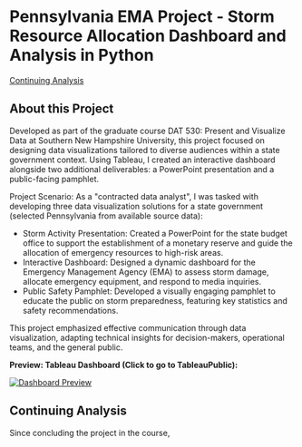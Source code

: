 # Pennsylvania EMA Project - Storm Resource Allocation Dashboard and Analysis in Python 

 [Continuing Analysis](#continuinganalysis) 

## About this Project 

Developed as part of the graduate course DAT 530: Present and Visualize Data at Southern New Hampshire University, this project focused on designing data visualizations tailored to diverse audiences within a state government context. Using Tableau, I created an interactive dashboard alongside two additional deliverables: a PowerPoint presentation and a public-facing pamphlet.

Project Scenario:
As a "contracted data analyst", I was tasked with developing three data visualization solutions for a state government (selected Pennsylvania from available source data):
- Storm Activity Presentation: Created a PowerPoint for the state budget office to support the establishment of a monetary reserve and guide the allocation of emergency resources to high-risk areas.
- Interactive Dashboard: Designed a dynamic dashboard for the Emergency Management Agency (EMA) to assess storm damage, allocate emergency equipment, and respond to media inquiries. 
- Public Safety Pamphlet: Developed a visually engaging pamphlet to educate the public on storm preparedness, featuring key statistics and safety recommendations.

This project emphasized effective communication through data visualization, adapting technical insights for decision-makers, operational teams, and the general public.

**Preview: Tableau Dashboard (Click to go to TableauPublic):**

[![Dashboard Preview](https://public.tableau.com/static/images/St/StormDashboard_17559311714590/Dashboard1/1.png)](https://public.tableau.com/views/StormDashboard_17559311714590/Dashboard1?:language=en-US&:sid=&:redirect=auth&:display_count=n&:origin=viz_share_link)

## Continuing Analysis

Since concluding the project in the course, 


